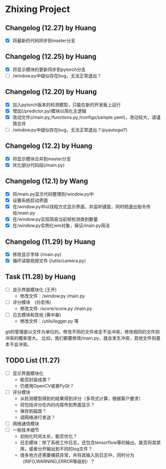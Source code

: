 # Zhixing Project

## Changelog (12.27) by Huang

- [x] 将最新的代码同步到master分支

## Changelog (12.25) by Huang

- [x] 将显示模块的更新同步到pytorch分支
- [ ] /window.py中疑似存在bug，无法正常退出？

## Changelog (12.20) by Huang

- [x] 加入pytorch版本的检测模型，只能在新的开发板上运行
- [x] 增加(/predictor.py)模块以简化主逻辑
- [x] 改动文件(/main.py,/functions.py,/configs/sample.yaml)，改动较大，请谨慎合并
- [ ] /window.py中疑似存在bug，无法正常退出？(pyautogui?)  

## Changelog (12.2) by Huang

- [x] 将显示模块合并到master分支
- [x] 优化部分代码段(/main.py)

## Changelog (12.1) by Wang

- [x] 将/main.py显示代码整理到/window.py中
- [x] 设置系统启动界面
- [x] 在/window.py中以线程方式显示界面，并监听键盘，同时把退出指令传给/main.py
- [x] 在/window.py实现简易当前帧检测类别数量
- [x] 在/window.py实例化win对象，保证/main.py简洁

## Changelog (11.29) by Huang

- [x] 修改显示字体 (/main.py)
- [x] 循环读取视频文件 (/utils/camera.py)

## Task (11.28) by Huang

- [ ] 显示界面模块化 (王开)
  - 修改文件：/window.py /main.py
- [ ] 评分模块　(孙宏伟)
  - 修改文件: /score/score.py /main.py
- [ ] 日志模块和其他 (黄中豪)
  - 修改文件：/utils/logger.py 等

git的管理是以文件为单位的。修改不同的文件肯定不会冲突，修改相同的文件则冲突的概率很大。
比如，我们都要修改/main.py，就会发生冲突，其他文件则基本不会冲突。

## TODO List (11.27)

- [ ] 显示界面模块化
  - 能否封装成类？
  - 仍使用OpenCV或者PyQt？
- [ ] 评分模块
  - 从检测模型得到的结果得到评分（多项式计算，根据客户要求）
  - 将包括评分在内的内容传到界面显示？
  - 保存到磁盘？
  - 调网络进行发送？
- [ ] 网络通信模块
- [ ] 一些技术细节
  - 初始化时间太长，能否优化？
  - 日志模块：除了系统工作日志，还包含tensorflow等的输出，能否将其禁用，或者分开输出到不同的log文件？
  - 很多地方还需要捕获异常，并将其输入到日志中，同时分为（INFO,WARNING,ERROR等级别）？